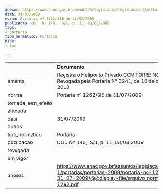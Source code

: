 ```yaml
---
anexos: https://www.anac.gov.br/assuntos/legislacao/legislacao-1/portarias/portarias-2009/portaria-no-1262-sie-de-31-07-2009/@@display-file/arquivo_norma/PA2009-1262.pdf
data: 31/07/2009
norma: Portaria nº 1262/SIE de 31/07/2009
publicacao: DOU  Nº 146,  S/1, p. 11, 03/08/2009
tags:
- portaria
tipo_normatico: Portaria
hide: 
- toc 
 
---
```


|                    | Documento                                                                                                                                                         |
|:-------------------|:------------------------------------------------------------------------------------------------------------------------------------------------------------------|
| ementa             | Registra o Heliponto Privado CCN TORRE NORTE (RJ). Revogada pela Portaria Nº 3241, de 10 de dezembro de 2013                                                      |
| norma              | Portaria nº 1262/SIE de 31/07/2009                                                                                                                                |
| tornada_sem_efeito |                                                                                                                                                                   |
| alterada           |                                                                                                                                                                   |
| data               | 31/07/2009                                                                                                                                                        |
| outros             |                                                                                                                                                                   |
| tipo_normatico     | Portaria                                                                                                                                                          |
| publicacao         | DOU  Nº 146,  S/1, p. 11, 03/08/2009                                                                                                                              |
| revogada           |                                                                                                                                                                   |
| em_vigor           |                                                                                                                                                                   |
| anexos             | https://www.anac.gov.br/assuntos/legislacao/legislacao-1/portarias/portarias-2009/portaria-no-1262-sie-de-31-07-2009/@@display-file/arquivo_norma/PA2009-1262.pdf |